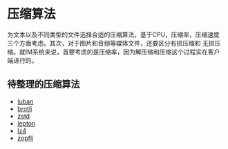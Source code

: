 # 压缩算法
为文本以及不同类型的文件选择合适的压缩算法，基于CPU，压缩率，压缩速度三个方面考虑。其次，对于图片和音频等媒体文件，还要区分有损压缩和
无损压缩。就IM系统来说，首要考虑的是压缩率，因为解压缩和压缩这个过程实在客户端进行的。
## 待整理的压缩算法
+ [luban](https://github.com/Curzibn/Luban)
+ [brotli](https://github.com/google/brotli)
+ [zstd](https://github.com/facebook/zstd)
+ [lepton](https://github.com/dropbox/lepton)
+ [lz4](https://github.com/lz4/lz4)
+ [zopfli](https://github.com/google/zopfli)